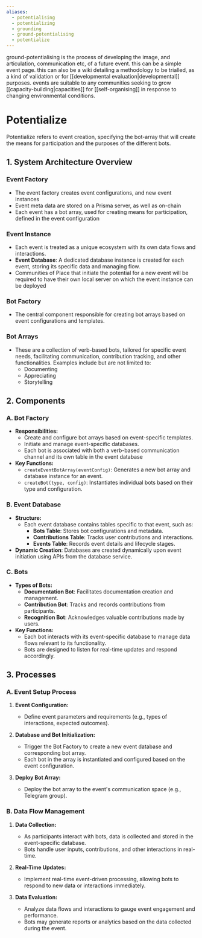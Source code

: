 ```yaml
---
aliases:
  - potentialising
  - potentializing
  - grounding
  - ground-potentialising
  - potentialize
---
```


ground-potentialising is the process of developing the image, and articulation, communication etc, of a future event. this can be a simple event page. this can also be a wiki detailing a methodology to be trialled, as a kind of validation or for [[developmental evaluation|developmental]] purposes. events are suitable to any communities seeking to grow [[capacity-building|capacities]] for [[self-organising]] in response to changing environmental conditions.

# Potentialize

Potentialize refers to event creation, specifying the bot-array that will create the means for participation and the purposes of the different bots.

## **1. System Architecture Overview**

### Event Factory

- The event factory creates event configurations, and new event instances
- Event meta data are stored on a Prisma server, as well as on-chain
- Each event has a bot array, used for creating means for participation, defined in the event configuration

### Event Instance

- Each event is treated as a unique ecosystem with its own data flows and interactions.
- **Event Database**: A dedicated database instance is created for each event, storing its specific data and managing flow.
- Communities of Place that initiate the potential for a new event will be required to have their own local server on which the event instance can be deployed

### Bot Factory

- The central component responsible for creating bot arrays based on event configurations and templates.

### Bot Arrays

- These are a collection of verb-based bots, tailored for specific event needs, facilitating communication, contribution tracking, and other functionalities. Examples include but are not limited to:
  - Documenting
  - Appreciating
  - Storytelling

## **2. Components**

### **A. Bot Factory**

- **Responsibilities:**
  - Create and configure bot arrays based on event-specific templates.
  - Initiate and manage event-specific databases.
  - Each bot is associated with both a verb-based communication channel and its own table in the event database
- **Key Functions:**
  - `createEventBotArray(eventConfig)`: Generates a new bot array and database instance for an event.
  - `createBot(type, config)`: Instantiates individual bots based on their type and configuration.

### **B. Event Database**

- **Structure:**
  - Each event database contains tables specific to that event, such as:
    - **Bots Table**: Stores bot configurations and metadata.
    - **Contributions Table**: Tracks user contributions and interactions.
    - **Events Table**: Records event details and lifecycle stages.
- **Dynamic Creation**: Databases are created dynamically upon event initiation using APIs from the database service.

### **C. Bots**

- **Types of Bots:**
  - **Documentation Bot**: Facilitates documentation creation and management.
  - **Contribution Bot**: Tracks and records contributions from participants.
  - **Recognition Bot**: Acknowledges valuable contributions made by users.
- **Key Functions:**
  - Each bot interacts with its event-specific database to manage data flows relevant to its functionality.
  - Bots are designed to listen for real-time updates and respond accordingly.

## **3. Processes**

### **A. Event Setup Process**

1. **Event Configuration:**

   - Define event parameters and requirements (e.g., types of interactions, expected outcomes).

1. **Database and Bot Initialization:**

   - Trigger the Bot Factory to create a new event database and corresponding bot array.
   - Each bot in the array is instantiated and configured based on the event configuration.

1. **Deploy Bot Array:**

   - Deploy the bot array to the event's communication space (e.g., Telegram group).

### **B. Data Flow Management**

1. **Data Collection:**

   - As participants interact with bots, data is collected and stored in the event-specific database.
   - Bots handle user inputs, contributions, and other interactions in real-time.

1. **Real-Time Updates:**

   - Implement real-time event-driven processing, allowing bots to respond to new data or interactions immediately.

1. **Data Evaluation:**

   - Analyze data flows and interactions to gauge event engagement and performance.
   - Bots may generate reports or analytics based on the data collected during the event.
